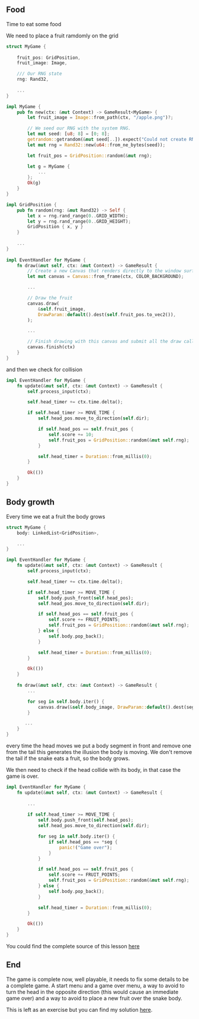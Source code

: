 ## Food

Time to eat some food

We need to place a fruit ramdomly on the grid

```rust
struct MyGame {
 
    fruit_pos: GridPosition,
    fruit_image: Image,

    /// Our RNG state
    rng: Rand32,
    
    ...
}

impl MyGame {
    pub fn new(ctx: &mut Context) -> GameResult<MyGame> {
        let fruit_image = Image::from_path(ctx, "/apple.png")?;

        // We seed our RNG with the system RNG.
        let mut seed: [u8; 8] = [0; 8];
        getrandom::getrandom(&mut seed[..]).expect("Could not create RNG seed");
        let mut rng = Rand32::new(u64::from_ne_bytes(seed));

        let fruit_pos = GridPosition::random(&mut rng);

        let g = MyGame {
			...
        };
        Ok(g)
    }
}

impl GridPosition {
    pub fn random(rng: &mut Rand32) -> Self {
        let x = rng.rand_range(0..GRID_WIDTH);
        let y = rng.rand_range(0..GRID_HEIGHT);
        GridPosition { x, y }
    }
    
    ...
}
 
impl EventHandler for MyGame {
    fn draw(&mut self, ctx: &mut Context) -> GameResult {
        // Create a new Canvas that renders directly to the window surface.
        let mut canvas = Canvas::from_frame(ctx, COLOR_BACKGROUND);

		...

        // Draw the fruit
        canvas.draw(
            &self.fruit_image,
            DrawParam::default().dest(self.fruit_pos.to_vec2()),
        );

		...

        // Finish drawing with this canvas and submit all the draw calls.
        canvas.finish(ctx)
    }
}

```

and then we check for collision

```rust
impl EventHandler for MyGame {
    fn update(&mut self, ctx: &mut Context) -> GameResult {
        self.process_input(ctx);

        self.head_timer += ctx.time.delta();

        if self.head_timer >= MOVE_TIME {
            self.head_pos.move_to_direction(self.dir);

            if self.head_pos == self.fruit_pos {
                self.score += 10;
                self.fruit_pos = GridPosition::random(&mut self.rng);
            }

            self.head_timer = Duration::from_millis(0);
        }

        Ok(())
    }
}
```

## Body growth

Every time we eat a fruit the body grows

```rust
struct MyGame {
    body: LinkedList<GridPosition>,

	...
}

impl EventHandler for MyGame {
    fn update(&mut self, ctx: &mut Context) -> GameResult {
        self.process_input(ctx);

        self.head_timer += ctx.time.delta();

        if self.head_timer >= MOVE_TIME {
            self.body.push_front(self.head_pos);
            self.head_pos.move_to_direction(self.dir);

            if self.head_pos == self.fruit_pos {
                self.score += FRUIT_POINTS;
                self.fruit_pos = GridPosition::random(&mut self.rng);
            } else {
                self.body.pop_back();
            }

            self.head_timer = Duration::from_millis(0);
        }

        Ok(())
    }
    
    fn draw(&mut self, ctx: &mut Context) -> GameResult {
		...

        for seg in self.body.iter() {
            canvas.draw(&self.body_image, DrawParam::default().dest(seg.to_vec2()));
        }

       ...
    }    
}
```

every time the head moves we put a body segment in front and remove one
from the tail this generates the illusion the body is moving.
We don't remove the tail if the snake eats a fruit, so the body grows.

We then need to check if the head collide with its body, in that case the game is over.

```rust
impl EventHandler for MyGame {
    fn update(&mut self, ctx: &mut Context) -> GameResult {
		
		...
		
        if self.head_timer >= MOVE_TIME {
            self.body.push_front(self.head_pos);
            self.head_pos.move_to_direction(self.dir);

            for seg in self.body.iter() {
                if self.head_pos == *seg {
                    panic!("Game over");
                }
            }

            if self.head_pos == self.fruit_pos {
                self.score += FRUIT_POINTS;
                self.fruit_pos = GridPosition::random(&mut self.rng);
            } else {
                self.body.pop_back();
            }

            self.head_timer = Duration::from_millis(0);
        }

        Ok(())
    }
}
```

You could find the complete source of this lesson [here](https://github.com/geckoblu-games/snake-ggez/blob/main/examples/06_snake.rs)

## End

The game is complete now, well playable, it needs to fix some details to be a complete game.
A start menu and a game over menu,
a way to avoid to turn the head in the opposite direction (this would cause an immediate game over)
and a way to avoid to place a new fruit over the snake body.

This is left as an exercise but you can find my solution [here](https://github.com/geckoblu-games/snake-ggez).
